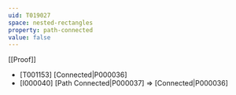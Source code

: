 ```yaml
---
uid: T019027
space: nested-rectangles
property: path-connected
value: false
---
```

[[Proof]]

* [T001153] [Connected|P000036]
* [I000040] [Path Connected|P000037] => [Connected|P000036]

